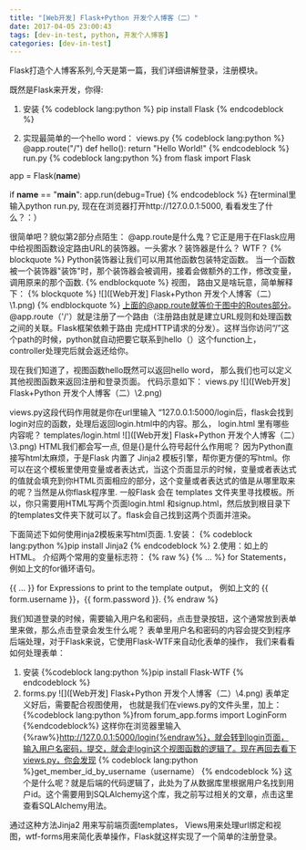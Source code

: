 ```yaml
---
title: "[Web开发] Flask+Python 开发个人博客（二）"
date: 2017-04-05 23:00:43
tags: [dev-in-test, python, 开发个人博客]
categories: [dev-in-test]
---
```

Flask打造个人博客系列,今天是第一篇，我们详细讲解登录，注册模块。


<!--more-->

既然是Flask来开发，你得:
1. 安装
{% codeblock lang:python %}
pip install Flask
{% endcodeblock %}

2. 实现最简单的一个hello word：
views.py
{% codeblock lang:python %}
@app.route("/")
def hello():
    return "Hello World!"
{% endcodeblock %}
run.py
{% codeblock lang:python %}
from flask import Flask

app = Flask(__name__)

if __name__ == "__main__":
    app.run(debug=True)
{% endcodeblock %}
在terminal里输入python run.py, 现在在浏览器打开http://127.0.0.1:5000, 看看发生了什么？：）

很简单吧？貌似第2部分点陌生：
@app.route是什么鬼？它正是用于在Flask应用中给视图函数设定路由URL的装饰器。一头雾水？装饰器是什么？ WTF？
{% blockquote %}
Python装饰器让我们可以用其他函数包装特定函数。 当一个函数被一个装饰器"装饰"时，那个装饰器会被调用，接着会做额外的工作，修改变量，调用原来的那个函数.
{% endblockquote %}
视图， 路由又是啥玩意，简单解释下：
{% blockquote %}
![]([Web开发] Flask+Python 开发个人博客（二）\1.png)
{% endblockquote %}
上面的@app.route就等价于图中的Routes部分。@app.route（'/'）就是注册了一个路由（注册路由就是建立URL规则和处理函数之间的关联。Flask框架依赖于路由 完成HTTP请求的分发）。这样当你访问“/”这个path的时候，python就自动把要它联系到hello（）这个function上，controller处理完后就会返还给你。

现在我们知道了，视图函数hello既然可以返回hello word， 那么我们也可以定义其他视图函数来返回注册和登录页面。
代码示意如下：
views.py
![]([Web开发] Flask+Python 开发个人博客（二）\2.png)

views.py这段代码作用就是你在url里输入 “127.0.0.1:5000/login后，flask会找到login对应的函数，处理后返回login.html中的内容。那么， login.html 里有哪些内容呢？
templates/login.html
![]([Web开发] Flask+Python 开发个人博客（二）\3.png)
HTML我们都会写一点, 但是{}是什么符号起什么作用呢？
因为Python直接写html太麻烦，于是Flask 内置了 Jinja2 模板引擎，帮你更方便的写html。你可以在这个模板里使用变量或者表达式，当这个页面显示的时候，变量或者表达式的值就会填充到你HTML页面相应的部分，这个变量或者表达式的值是从哪里取来的呢？当然是从你flask程序里.
一般Flask 会在 templates 文件夹里寻找模板。所以，你只需要用HTML写两个页面login.html 和signup.html，然后放到根目录下的templates文件夹下就可以了。flask会自己找到这两个页面并渲染。

下面简述下如何使用inja2模板来写html页面.
1.安装： {% codeblock lang:python %}pip install Jinja2 {% endcodeblock %}
2.使用：如上的HTML。 介绍两个常用的变量标志符：
{% raw %}
{% ... %} for Statements，例如上文的for循环语句。

{{ ... }} for Expressions to print to the template output， 例如上文的
{{ form.username }}，{{ form.password }}.
{% endraw %}

我们知道登录的时候，需要输入用户名和密码，点击登录按钮，这个通常放到表单里来做，那么点击登录会发生什么呢？
表单里用户名和密码的内容会提交到程序后端处理，对于Flask来说，它使用Flask-WTF来自动化表单的操作， 我们来看看如何处理表单：
1. 安装
{%codeblock lang:python %}pip install Flask-WTF {% endcodeblock %}
2. forms.py
![]([Web开发] Flask+Python 开发个人博客（二）\4.png)
表单定义好后，需要配合视图使用， 也就是我们在views.py的文件头里，加上：
{%codeblock lang:python %}from forum_app.forms import LoginForm {%endcodeblock%}
这样你在浏览器里输入 {%raw%}http://127.0.0.1:5000/login{%endraw%}，就会转到login页面，输入用户名密码，提交，就会走login这个视图函数的逻辑了。现在再回去看下views.py，你会发现
{% codeblock lang:python %}get_member_id_by_username（username） {% endcodeblock %}
这个是什么呢？就是后端的代码逻辑了，此处为了从数据库里根据用户名找到用户id。这个需要用到SQLAlchemy这个库，我之前写过相关的文章，点击这里查看SQLAlchemy用法。

通过这种方法Jinja2 用来写前端页面templates， Views用来处理url绑定和视图，wtf-forms用来简化表单操作，Flask就这样实现了一个简单的注册登录。
